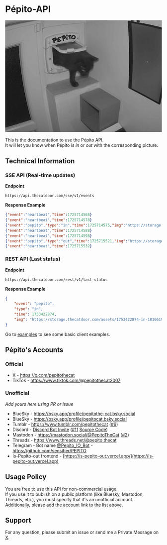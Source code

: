 # Pépito-API

![Pépito](pepito.jpeg)

This is the documentation to use the Pépito API.  
It will let you know when Pépito is *in* or *out* with the corresponding picture.

## Technical Information

### SSE API (Real-time updates)

**Endpoint**

````
https://api.thecatdoor.com/sse/v1/events
````

**Response Example**
```json
{"event":"heartbeat","time":1725714568}
{"event":"heartbeat","time":1725714578}
{"event":"pepito","type":"in","time":1725714575,"img":"https://storage.thecatdoor.com/assets/1725714575-in-799154526.jpg"}
{"event":"heartbeat","time":1725714588}
{"event":"heartbeat","time":1725714598}
{"event":"pepito","type":"out","time":1725715521,"img":"https://storage.thecatdoor.com/assets/1725715521-in-722148161.jpg"}
{"event":"heartbeat","time":1725715532}
```

### REST API (Last status)

**Endpoint**

````
https://api.thecatdoor.com/rest/v1/last-status
````

**Response Example**
```json
{
    "event": "pepito",
    "type": "in",
    "time": 1753422874,
    "img": "https://storage.thecatdoor.com/assets/1753422874-in-181661935.jpg"
}
```

Go to [examples](./examples) to see some basic client examples.

## Pépito's Accounts

### Official

* X - https://x.com/pepitothecat
* TikTok - https://www.tiktok.com/@pepitothecat2007

### Unofficial

*Add yours here using PR or issue*
* BlueSky - https://bsky.app/profile/pepitothe-cat.bsky.social
* BlueSky - https://bsky.app/profile/pepitocat.bsky.social
* Tumblr - https://www.tumblr.com/pepitothecat ([#6](https://github.com/Clement87/Pepito-API/issues/6))
* Discord - [Discord Bot Invite](https://discord.com/oauth2/authorize?client_id=1282732564657737788) ([#11](https://github.com/Clement87/Pepito-API/pull/11) [Source Code](https://github.com/TheLonelyPug/Pepito-discord))
* Mastodon - https://mastodon.social/@PepitoTheCat ([#2](https://github.com/Clement87/Pepito-API/issues/2))
* Threads - https://www.threads.net/@pepito.thecat
* Telegram - Bot name [@Pepito_IO_Bot](https://t.me/Pepito_IO_Bot) - https://github.com/sensifier/PEPITO
* Is-Pepito-out frontend - [https://is-pepito-out.vercel.app/](https://is-pepito-out.vercel.app)

## Usage Policy

You are free to use this API for non-commercial usage.  
If you use it to publish on a public platform (like Bluesky, Mastodon, Threads, etc.), you must specify that it's an unofficial account.  
Additionally, please add the account link to the list above.

## Support

For any question, please submit an issue or send me a Private Message on [X](https://x.com/pepitothecat).
